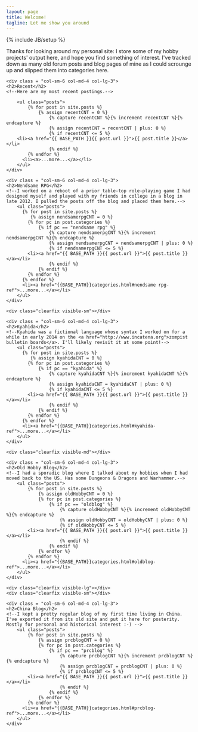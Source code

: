 ```yaml
---
layout: page
title: Welcome!
tagline: Let me show you around
---
```

{% include JB/setup %}


<div class="row">
	<div class = "col-md-12">
	Thanks for looking around my personal site: I store some of my hobby projects' output here, and hope you find something of interest. I've tracked down as many old forum posts and blog pages of mine as I could scrounge up and slipped them into categories here.
	</div>
</div>

<div class="row">

	<div class = "col-sm-6 col-md-4 col-lg-3">
	<h2>Recent</h2>
	<!--Here are my most recent postings.-->

		<ul class="posts">
			{% for post in site.posts %}
				{% assign recentCNT = 0 %}
		  			{% capture recentCNT %}{% increment recentCNT %}{% endcapture %}
		  			{% assign recentCNT = recentCNT | plus: 0 %}
		      		{% if recentCNT <= 5 %}	
	    <li><a href="{{ BASE_PATH }}{{ post.url }}">{{ post.title }}</a></li>
	    			{% endif %}
			{% endfor %}
		  <li><a>...more...</a></li>
		</ul>
	</div>

	<div class = "col-sm-6 col-md-4 col-lg-3">
	<h2>Nendsame RPG</h2>
	<!--I worked on a reboot of a prior table-top role-playing game I had designed myself and played with my friends in college in a blog in late 2012. I pulled the posts off the blog and placed them here.-->
		<ul class="posts">
		  {% for post in site.posts %}
		     {% assign nendsamerpgCNT = 0 %}
		  	{% for pc in post.categories %}
		  		{% if pc == "nendsame rpg" %}
		  			{% capture nendsamerpgCNT %}{% increment nendsamerpgCNT %}{% endcapture %}
		  			{% assign nendsamerpgCNT = nendsamerpgCNT | plus: 0 %}
		      		{% if nendsamerpgCNT <= 5 %}
		    <li><a href="{{ BASE_PATH }}{{ post.url }}">{{ post.title }}</a></li>
		    		{% endif %}
		  		{% endif %}
		  	{% endfor %}
		  {% endfor %}
		  <li><a href="{{BASE_PATH}}categories.html#nendsame rpg-ref">...more...</a></li>
		</ul>
	</div>

  	<div class="clearfix visible-sm"></div>

	<div class = "col-sm-6 col-md-4 col-lg-3">
	<h2>Kyahida</h2>
	<!--Kyahida was a fictional language whose syntax I worked on for a while in early 2014 on the <a href="http://www.incatena.org">zompist bulletin boards</a>. I'll likely revisit it at some point!-->
		<ul class="posts">
		  {% for post in site.posts %}
		     {% assign kyahidaCNT = 0 %}
		  	{% for pc in post.categories %}
		  		{% if pc == "kyahida" %}
		  			{% capture kyahidaCNT %}{% increment kyahidaCNT %}{% endcapture %}
		  			{% assign kyahidaCNT = kyahidaCNT | plus: 0 %}
		      		{% if kyahidaCNT <= 5 %}
		    <li><a href="{{ BASE_PATH }}{{ post.url }}">{{ post.title }}</a></li>
		    		{% endif %}
		  		{% endif %}
		  	{% endfor %}
		  {% endfor %}
		  <li><a href="{{BASE_PATH}}categories.html#kyahida-ref">...more...</a></li>
		</ul>
	</div>

  	<div class="clearfix visible-md"></div>

	<div class = "col-sm-6 col-md-4 col-lg-3">
	<h2>Old Hobby Blog</h2>
	<!--I had a sporadic blog where I talked about my hobbies when I had moved back to the US. Has some Dungeons & Dragons and Warhammer.-->
		<ul class="posts">
			{% for post in site.posts %}
				{% assign oldHobbyCNT = 0 %}
				{% for pc in post.categories %}
					{% if pc == "oldblog" %}
			  			{% capture oldHobbyCNT %}{% increment oldHobbyCNT %}{% endcapture %}
			  			{% assign oldHobbyCNT = oldHobbyCNT | plus: 0 %}
			      		{% if oldHobbyCNT <= 5 %}	
		    <li><a href="{{ BASE_PATH }}{{ post.url }}">{{ post.title }}</a></li>
		    			{% endif %}
		    		{% endif %}
				{% endfor %}
			{% endfor %}
		  <li><a href="{{BASE_PATH}}categories.html#oldblog-ref">...more...</a></li>
		</ul>
	</div>

  	<div class="clearfix visible-lg"></div>
  	<div class="clearfix visible-sm"></div>

	<div class = "col-sm-6 col-md-4 col-lg-3">
	<h2>China Blog</h2>
	<!--I kept a pretty regular blog of my first time living in China. I've exported it from its old site and put it here for posterity. Mostly for personal and historical interest :-) -->
		<ul class="posts">
			{% for post in site.posts %}
				{% assign prcblogCNT = 0 %}
				{% for pc in post.categories %}
					{% if pc == "prcblog" %}
			  			{% capture prcblogCNT %}{% increment prcblogCNT %}{% endcapture %}
			  			{% assign prcblogCNT = prcblogCNT | plus: 0 %}
			      		{% if prcblogCNT <= 5 %}	
		    <li><a href="{{ BASE_PATH }}{{ post.url }}">{{ post.title }}</a></li>
		    			{% endif %}
		    		{% endif %}
				{% endfor %}
			{% endfor %}
		  <li><a href="{{BASE_PATH}}categories.html#prcblog-ref">...more...</a></li>
		</ul>
	</div>
</div>